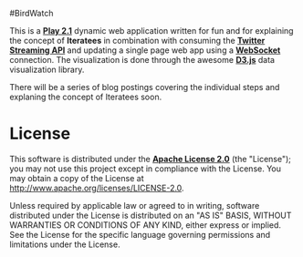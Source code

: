 #BirdWatch 

This is a **[Play 2.1](http://www.playframework.com)** dynamic web application written for fun and for explaining the concept of **Iteratees** in combination with consuming the **[Twitter Streaming API](https://dev.twitter.com/docs/streaming-apis)** and updating a single page web app using a **[WebSocket](http://tools.ietf.org/html/rfc6455)** connection. The visualization is done through the awesome **[D3.js](http://d3js.org)** data visualization library. 


There will be a series of blog postings covering the individual steps and explaning the concept of Iteratees soon.

# License

This software is distributed under the **[Apache License 2.0](http://www.apache.org/licenses/LICENSE-2.0)** (the "License"); you may not use this project except in compliance with the License. You may obtain a copy of the License at http://www.apache.org/licenses/LICENSE-2.0.

Unless required by applicable law or agreed to in writing, software distributed under the License is distributed on an "AS IS" BASIS, WITHOUT WARRANTIES OR CONDITIONS OF ANY KIND, either express or implied. See the License for the specific language governing permissions and limitations under the License.